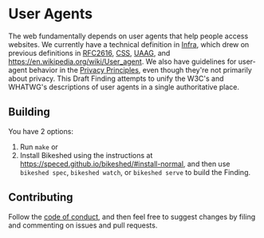 # User Agents

The web fundamentally depends on user agents that help people access websites. We currently have a
technical definition in [Infra](https://infra.spec.whatwg.org/#user-agent), which drew on previous
definitions in [RFC2616](https://datatracker.ietf.org/doc/html/rfc2616#section-1.3),
[CSS](https://www.w3.org/TR/CSS2/conform.html#user-agent),
[UAAG](https://www.w3.org/TR/UAAG20/#def-user-agent), and https://en.wikipedia.org/wiki/User_agent.
We also have guidelines for user-agent behavior in the [Privacy
Principles](https://w3ctag.github.io/privacy-principles/#user-agents), even though they're not
primarily about privacy. This Draft Finding attempts to unify the W3C's and WHATWG's descriptions of
user agents in a single authoritative place.

## Building

You have 2 options:

1. Run `make` or
2. Install Bikeshed using the instructions at https://speced.github.io/bikeshed/#install-normal, and
   then use `bikeshed spec`, `bikeshed watch`, or `bikeshed serve` to build the Finding.

## Contributing

Follow the [code of conduct](https://www.w3.org/policies/code-of-conduct/), and then feel free to
suggest changes by filing and commenting on issues and pull requests.
